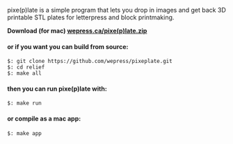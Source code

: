 pixe(p)late is a simple program that lets you drop in images and get back 3D printable STL plates for letterpress and block printmaking.

**Download (for mac) [wepress.ca/pixe(p)late.zip](https://wepress.ca/pixe(p)late.zip)**

#### or if you want you can build from source:
```
$: git clone https://github.com/wepress/pixeplate.git
$: cd relief
$: make all
```

#### then you can run pixe(p)late with:
```
$: make run
```

#### or compile as a mac app:
```
$: make app
```
